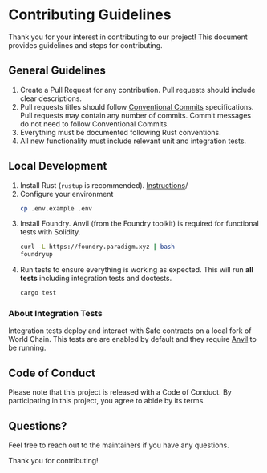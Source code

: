 # Contributing Guidelines

Thank you for your interest in contributing to our project! This document provides guidelines and steps for contributing.

## General Guidelines

1. Create a Pull Request for any contribution. Pull requests should include clear descriptions.
2. Pull requests titles should follow [Conventional Commits](https://www.conventionalcommits.org/en/v1.0.0/#summary) specifications. Pull requests may contain any number of commits. Commit messages do not need to follow Conventional Commits.
3. Everything must be documented following Rust conventions.
4. All new functionality must include relevant unit and integration tests.

## Local Development

1. Install Rust (`rustup` is recommended). [Instructions](https://www.rust-lang.org/tools/install)/
2. Configure your environment
   ```bash
   cp .env.example .env
   ```
3. Install Foundry. Anvil (from the Foundry toolkit) is required for functional tests with Solidity.
   ```bash
   curl -L https://foundry.paradigm.xyz | bash
   foundryup
   ```
4. Run tests to ensure everything is working as expected. This will run **all tests** including integration tests and doctests.
   ```bash
   cargo test
   ```

### About Integration Tests

Integration tests deploy and interact with Safe contracts on a local fork of World Chain. This tests are are enabled by default and they require [Anvil](https://book.getfoundry.sh/anvil/overview#anvil) to be running.

## Code of Conduct

Please note that this project is released with a Code of Conduct. By participating in this project, you agree to abide by its terms.

## Questions?

Feel free to reach out to the maintainers if you have any questions.

Thank you for contributing!
